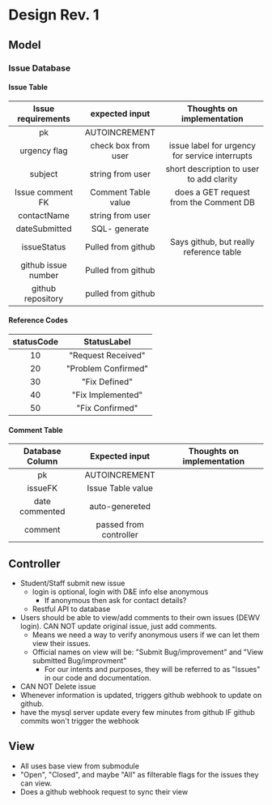 # Design Rev. 1
## Model  
### Issue Database
#### Issue Table
| Issue requirements  |   expected input   |        Thoughts on implementation        |
| :-----------------: | :----------------: | :--------------------------------------: |
|          pk         |   AUTOINCREMENT    |                                          |
|    urgency flag     |check box from user | issue label for urgency for service interrupts |
|       subject       |  string from user  | short description to user to add clarity |
|  Issue comment FK   | Comment Table value| does a GET request from the Comment DB   |
|     contactName     |  string from user  |                                          |
|    dateSubmitted    |    SQL- generate   |                                          |
|     issueStatus     | Pulled from github |  Says github, but really reference table |
| github issue number | Pulled from github |                                          |
|  github repository  | pulled from github |                                          |
       
 #### Reference Codes  
  |  statusCode  |      StatusLabel      |  
  | :----------: |  :------------------: |  
  |      10      |  "Request Received"   |  
  |      20      |  "Problem Confirmed"  |  
  |      30      |  "Fix Defined"        |  
  |      40      |  "Fix Implemented"    |  
  |      50      |  "Fix Confirmed"      |  
    
      
#### Comment Table
| Database Column |     Expected input     | Thoughts on implementation |
| :-------------: | :--------------------: | :------------------------: |
|        pk       |     AUTOINCREMENT      |                            |
|     issueFK     |    Issue Table value   |                            |
| date commented  |     auto-genereted     |                            |
|     comment     | passed from controller |                            |
    
## Controller
- Student/Staff submit new issue
  - login is optional, login with D&E info else anonymous
    - If anonymous then ask for contact details?
  - Restful API to database 
- Users should be able to view/add comments to their own issues (DEWV login).  CAN NOT update original issue, just add comments.
    - Means we need a way to verify anonymous users if we can let them view their issues.
    - Official names on view will be: "Submit Bug/improvement" and "View submitted Bug/improvment"
      - For our intents and purposes, they will be referred to as "Issues" in our code and documentation.
- CAN NOT Delete issue
- Whenever information is updated, triggers github webhook to update on github.
- have the mysql server update every few minutes from github IF github commits won't trigger the webhook


## View
- All uses base view from submodule
- "Open", "Closed", and maybe "All" as filterable flags for the issues they can view.
- Does a github webhook request to sync their view
